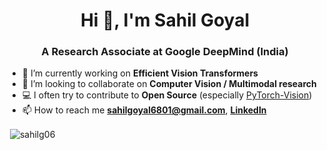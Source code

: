 <h1 align="center">Hi 👋, I'm Sahil Goyal</h1>
<h3 align="center">A Research Associate at Google DeepMind (India)</h3>

- 🔭 I’m currently working on **Efficient Vision Transformers**
- 👯 I’m looking to collaborate on **Computer Vision / Multimodal research**
- 💻 I often try to contribute to **Open Source** (especially [PyTorch-Vision](https://github.com/pytorch/vision))
- 📫 How to reach me **sahilgoyal6801@gmail.com**, **[LinkedIn](https://www.linkedin.com/in/sahil-goyal-4222371b4/)**

<!-- ![](https://komarev.com/ghpvc/?username=sahilg06) -->

<!-- <p><img align="left" src="https://github-readme-stats.vercel.app/api/top-langs?username=sahilg06&show_icons=true&locale=en&layout=compact" alt="sahilg06" /></p> -->

<p>&nbsp;<img align="center" src="https://github-readme-stats.vercel.app/api?username=sahilg06&show_icons=true&locale=en" alt="sahilg06" /></p>


<!--
**sahilg06/sahilg06** is a ✨ _special_ ✨ repository because its `README.md` (this file) appears on your GitHub profile.
- 🤔 I’m looking for help with **Metric Learning and Genetic Algorithms**

Here are some ideas to get you started:

- 🔭 I’m currently working on ...
- 🌱 I’m currently learning ...
- 👯 I’m looking to collaborate on ...
- 
- 💬 Ask me about ...
- 📫 How to reach me: ...
- 😄 Pronouns: ...
- ⚡ Fun fact: ...
-->
